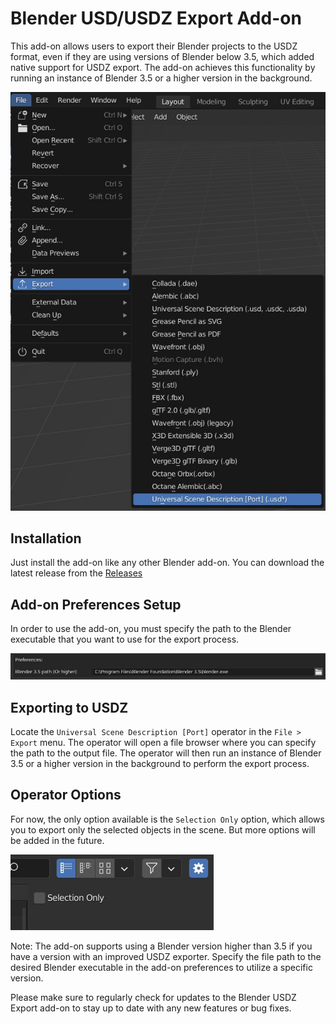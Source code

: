 # Blender USD/USDZ Export Add-on

This add-on allows users to export their Blender projects to the USDZ format, even if they are using versions of Blender below 3.5, which added native support for USDZ export. The add-on achieves this functionality by running an instance of Blender 3.5 or a higher version in the background.

![Exporting to USDZ](docs/operator.jpg)

## Installation

Just install the add-on like any other Blender add-on. You can download the latest release from the [Releases](https://github.com/RodrigoGama1902/blender-addon-usd-exporter-port/releases)

## Add-on Preferences Setup

In order to use the add-on, you must specify the path to the Blender executable that you want to use for the export process.

![USDZ Preferences](docs/preferences.jpg)

## Exporting to USDZ

Locate the `Universal Scene Description [Port]` operator in the `File > Export` menu. The operator will open a file browser where you can specify the path to the output file. The operator will then run an instance of Blender 3.5 or a higher version in the background to perform the export process.

## Operator Options

For now, the only option available is the `Selection Only` option, which allows you to export only the selected objects in the scene. But more options will be added in the future.

![USDZ Preferences](docs/operator_settings.jpg)

Note: The add-on supports using a Blender version higher than 3.5 if you have a version with an improved USDZ exporter. Specify the file path to the desired Blender executable in the add-on preferences to utilize a specific version.

Please make sure to regularly check for updates to the Blender USDZ Export add-on to stay up to date with any new features or bug fixes.